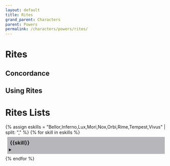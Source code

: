 ```yaml
---
layout: default
title: Rites
grand_parent: Characters
parent: Powers
permalink: /characters/powers/rites/
---
```



# Rites


## Concordance


## Using Rites


# Rites Lists

<section>
{% assign eskills = "Bellor,Inferno,Lux,Mori,Nox,Orbi,Rime,Tempest,Vivus" | split: "," %}
{% for skill in eskills %}
    <div style="background-color: #1f1d2b50; margin: 6px; padding: 5px;">
        <p style='margin: 3px; font-weight:bold; font-size: 115%;'>{{skill}}</p>
        <details>
            <summary></summary>
            {% for r in site.data.powers.rites %}
                {% if r.skill == {{skill}} %}
                    <div style="background-color: #37344f50; margin: 10px; padding: 5px;">
                        <h3 style="margin-top: 5px;">{{r.name}}</h3>
                        <h4 style="margin-top: 5px;">{{r.type}}</h4>
                        <em>{{r.keywords | join: ", "}}</em>
                        <details>
                        <summary></summary>
                            {% if r.requires %}
                                <p><em>Requires: </em>{{r.requires}}</p>
                            {% endif %}
                            {% if r.effect %}
                                <p><strong>Effect</strong>
                                <br>{{r.effect}}</p>
                            {% endif %}
                            {% assign thresh = r.threshold %}
                            {% for t in thresh %}
                                <p><strong>Threshold &mdash; {{t.hits}}</strong>
                                <br>{{t.effect}}</p>
                            {% endfor %}
                        </details>
                    </div>
                    <div height=5px></div>
                {% endif %}
            {% endfor %}
        </details>
    </div>
    <div height=5px></div>
{% endfor %}
</section>

<style>
 
.mytabs {
    display: flex;
    flex-wrap: wrap;
    margin: 0px auto;
    padding: 25px;
}
.mytabs input[type="radio"] {
    display: none;
}

.mytabs label {
    padding: 25px;
    font-weight: bold;
}

.mytabs .tab {
    width: 100%;
    padding: 0px;
    order: 1;
    display: none;
}
.mytabs .tab h2 {
    font-size: 3em;
}

.mytabs input[type='radio']:checked + label + .tab {
    display: block;
}

.mytabs input[type="radio"]:checked + label {
    background: #444985;
}
</style>